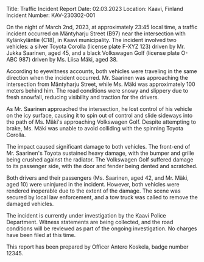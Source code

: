  Title: Traffic Incident Report
Date: 02.03.2023
Location: Kaavi, Finland
Incident Number: KAV-230302-001

On the night of March 2nd, 2023, at approximately 23:45 local time, a traffic incident occurred on Mäntyharju Street (B97) near the intersection with Kylänkyläntie (C18), in Kaavi municipality. The incident involved two vehicles: a silver Toyota Corolla (license plate F-XYZ 123) driven by Mr. Jukka Saarinen, aged 45, and a black Volkswagen Golf (license plate O-ABC 987) driven by Ms. Liisa Mäki, aged 38.

According to eyewitness accounts, both vehicles were traveling in the same direction when the incident occurred. Mr. Saarinen was approaching the intersection from Mäntyharju Street, while Ms. Mäki was approximately 100 meters behind him. The road conditions were snowy and slippery due to fresh snowfall, reducing visibility and traction for the drivers.

As Mr. Saarinen approached the intersection, he lost control of his vehicle on the icy surface, causing it to spin out of control and slide sideways into the path of Ms. Mäki's approaching Volkswagen Golf. Despite attempting to brake, Ms. Mäki was unable to avoid colliding with the spinning Toyota Corolla.

The impact caused significant damage to both vehicles. The front-end of Mr. Saarinen's Toyota sustained heavy damage, with the bumper and grille being crushed against the radiator. The Volkswagen Golf suffered damage to its passenger side, with the door and fender being dented and scratched.

Both drivers and their passengers (Ms. Saarinen, aged 42, and Mr. Mäki, aged 10) were uninjured in the incident. However, both vehicles were rendered inoperable due to the extent of the damage. The scene was secured by local law enforcement, and a tow truck was called to remove the damaged vehicles.

The incident is currently under investigation by the Kaavi Police Department. Witness statements are being collected, and the road conditions will be reviewed as part of the ongoing investigation. No charges have been filed at this time.

This report has been prepared by Officer Antero Koskela, badge number 12345.